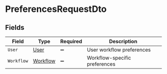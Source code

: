 # PreferencesRequestDto


## Fields

| Field                                           | Type                                            | Required                                        | Description                                     |
| ----------------------------------------------- | ----------------------------------------------- | ----------------------------------------------- | ----------------------------------------------- |
| `User`                                          | [User](../../Models/Components/User.md)         | :heavy_minus_sign:                              | User workflow preferences                       |
| `Workflow`                                      | [Workflow](../../Models/Components/Workflow.md) | :heavy_minus_sign:                              | Workflow-specific preferences                   |